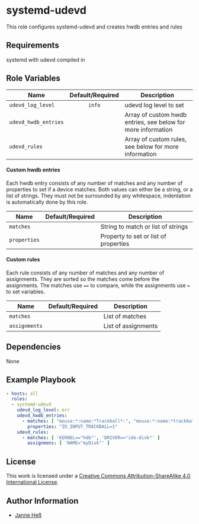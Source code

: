 # systemd-udevd

This role configures systemd-udevd and creates hwdb entries and rules

## Requirements

systemd with udevd compiled in

## Role Variables

| Name                 | Default/Required | Description                                                  |
|----------------------|:----------------:|--------------------------------------------------------------|
| `udevd_log_level`    | `info`           | udevd log level to set                                       |
| `udevd_hwdb_entries` |                  | Array of custom hwdb entries, see below for more information |
| `udevd_rules`        |                  | Array of custom rules, see below for more information        |

#### Custom hwdb entries

Each hwdb entry consists of any number of matches and any number of properties to set if a device matches.
Both values can either be a string, or a list of strings.
They must not be surrounded by any whitespace, indentation is automatically done by this role.

| Name         | Default/Required | Description                           |
|--------------|:----------------:|---------------------------------------|
| `matches`    |                  | String to match or list of strings    |
| `properties` |                  | Property to set or list of properties |

#### Custom rules

Each rule consists of any number of matches and any number of assignments.
They are sorted so the matches come before the assignments.
The matches use `==` to compare, while the assignments use `=` to set variables.

| Name          | Default/Required | Description         |
|---------------|:----------------:|---------------------|
| `matches`     |                  | List of matches     |
| `assignments` |                  | List of assignments |

## Dependencies

None

## Example Playbook

```yml
- hosts: all
  roles:
  - systemd-udevd
    udevd_log_level: err
    udevd_hwdb_entries:
      - matches: [ "mouse:*:name:*Trackball*:", "mouse:*:name:*trackball*:" ]
        properties: "ID_INPUT_TRACKBALL=1"
    udevd_rules:
      - matches: [ 'KERNEL=="hdb"', 'DRIVER=="ide-disk"' ]
        assignmens: [ 'NAME="myDisk"' ]
```

## License

This work is licensed under a [Creative Commons Attribution-ShareAlike 4.0 International License](http://creativecommons.org/licenses/by-sa/4.0/).

## Author Information

- [Janne Heß](https://github.com/dasJ)
